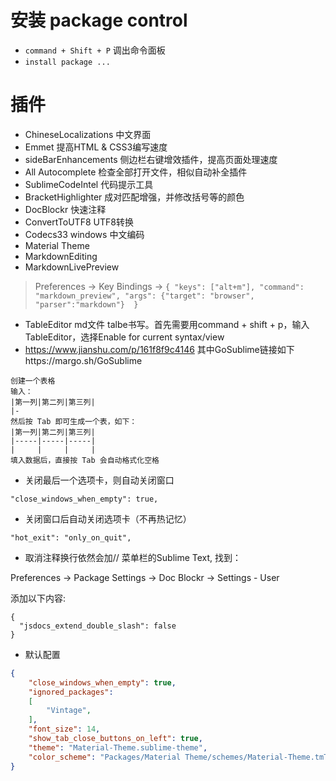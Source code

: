 # 安装 package control
- `command + Shift + P` 调出命令面板
- `install package ...`

# 插件
- ChineseLocalizations 中文界面
- Emmet 提高HTML & CSS3编写速度
- sideBarEnhancements 侧边栏右键增效插件，提高页面处理速度
- All Autocomplete 检查全部打开文件，相似自动补全插件
- SublimeCodeIntel 代码提示工具
- BracketHighlighter 成对匹配增强，并修改括号等的颜色
- DocBlockr 快速注释
- ConvertToUTF8 UTF8转换
- Codecs33 windows 中文编码
- Material Theme
- MarkdownEditing
- MarkdownLivePreview
> Preferences -> Key Bindings -> `{ "keys": ["alt+m"], "command": "markdown_preview", "args": {"target": "browser", "parser":"markdown"}  }`
- TableEditor md文件 talbe书写。首先需要用command + shift + p，输入 TableEditor，选择Enable for current syntax/view
- https://www.jianshu.com/p/161f8f9c4146 其中GoSublime链接如下https://margo.sh/GoSublime
```
创建一个表格
输入：
|第一列|第二列|第三列|
|-
然后按 Tab 即可生成一个表，如下：
|第一列|第二列|第三列|
|-----|-----|-----|
|     |     |     |
填入数据后，直接按 Tab 会自动格式化空格

```


- 关闭最后一个选项卡，则自动关闭窗口
```
"close_windows_when_empty": true,
```
- 关闭窗口后自动关闭选项卡（不再热记忆）
```
"hot_exit": "only_on_quit",
```

- 取消注释换行依然会加//
菜单栏的Sublime Text, 找到：

Preferences -> Package Settings -> Doc Blockr -> Settings - User

添加以下内容:

```
{
  "jsdocs_extend_double_slash": false
}
```

- 默认配置
```json
{
	"close_windows_when_empty": true,
	"ignored_packages":
	[
		"Vintage",
	],
	"font_size": 14,
	"show_tab_close_buttons_on_left": true,
	"theme": "Material-Theme.sublime-theme",
	"color_scheme": "Packages/Material Theme/schemes/Material-Theme.tmTheme",
}

```
